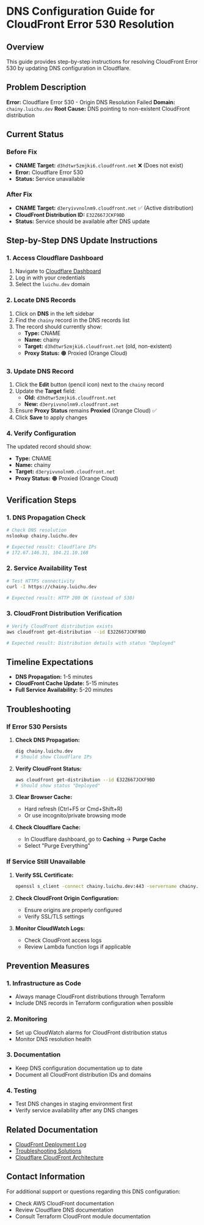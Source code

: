 # DNS Configuration Guide for CloudFront Error 530 Resolution

## Overview

This guide provides step-by-step instructions for resolving CloudFront Error 530 by updating DNS configuration in Cloudflare.

## Problem Description

**Error:** Cloudflare Error 530 - Origin DNS Resolution Failed
**Domain:** `chainy.luichu.dev`
**Root Cause:** DNS pointing to non-existent CloudFront distribution

## Current Status

### Before Fix
- **CNAME Target:** `d3hdtwr5zmjki6.cloudfront.net` ❌ (Does not exist)
- **Error:** Cloudflare Error 530
- **Status:** Service unavailable

### After Fix
- **CNAME Target:** `d3eryivvnolnm9.cloudfront.net` ✅ (Active distribution)
- **CloudFront Distribution ID:** `E32Z667JCKF9BD`
- **Status:** Service should be available after DNS update

## Step-by-Step DNS Update Instructions

### 1. Access Cloudflare Dashboard

1. Navigate to [Cloudflare Dashboard](https://dash.cloudflare.com)
2. Log in with your credentials
3. Select the `luichu.dev` domain

### 2. Locate DNS Records

1. Click on **DNS** in the left sidebar
2. Find the `chainy` record in the DNS records list
3. The record should currently show:
   - **Type:** CNAME
   - **Name:** chainy
   - **Target:** `d3hdtwr5zmjki6.cloudfront.net` (old, non-existent)
   - **Proxy Status:** 🟠 Proxied (Orange Cloud)

### 3. Update DNS Record

1. Click the **Edit** button (pencil icon) next to the `chainy` record
2. Update the **Target** field:
   - **Old:** `d3hdtwr5zmjki6.cloudfront.net`
   - **New:** `d3eryivvnolnm9.cloudfront.net`
3. Ensure **Proxy Status** remains **Proxied** (Orange Cloud) ✅
4. Click **Save** to apply changes

### 4. Verify Configuration

The updated record should show:
- **Type:** CNAME
- **Name:** chainy
- **Target:** `d3eryivvnolnm9.cloudfront.net`
- **Proxy Status:** 🟠 Proxied (Orange Cloud)

## Verification Steps

### 1. DNS Propagation Check

```bash
# Check DNS resolution
nslookup chainy.luichu.dev

# Expected result: Cloudflare IPs
# 172.67.146.31, 104.21.10.168
```

### 2. Service Availability Test

```bash
# Test HTTPS connectivity
curl -I https://chainy.luichu.dev

# Expected result: HTTP 200 OK (instead of 530)
```

### 3. CloudFront Distribution Verification

```bash
# Verify CloudFront distribution exists
aws cloudfront get-distribution --id E32Z667JCKF9BD

# Expected result: Distribution details with status "Deployed"
```

## Timeline Expectations

- **DNS Propagation:** 1-5 minutes
- **CloudFront Cache Update:** 5-15 minutes
- **Full Service Availability:** 5-20 minutes

## Troubleshooting

### If Error 530 Persists

1. **Check DNS Propagation:**
   ```bash
   dig chainy.luichu.dev
   # Should show Cloudflare IPs
   ```

2. **Verify CloudFront Status:**
   ```bash
   aws cloudfront get-distribution --id E32Z667JCKF9BD
   # Should show status "Deployed"
   ```

3. **Clear Browser Cache:**
   - Hard refresh (Ctrl+F5 or Cmd+Shift+R)
   - Or use incognito/private browsing mode

4. **Check Cloudflare Cache:**
   - In Cloudflare dashboard, go to **Caching** → **Purge Cache**
   - Select "Purge Everything"

### If Service Still Unavailable

1. **Verify SSL Certificate:**
   ```bash
   openssl s_client -connect chainy.luichu.dev:443 -servername chainy.luichu.dev
   ```

2. **Check CloudFront Origin Configuration:**
   - Ensure origins are properly configured
   - Verify SSL/TLS settings

3. **Monitor CloudWatch Logs:**
   - Check CloudFront access logs
   - Review Lambda function logs if applicable

## Prevention Measures

### 1. Infrastructure as Code
- Always manage CloudFront distributions through Terraform
- Include DNS records in Terraform configuration when possible

### 2. Monitoring
- Set up CloudWatch alarms for CloudFront distribution status
- Monitor DNS resolution health

### 3. Documentation
- Keep DNS configuration documentation up to date
- Document all CloudFront distribution IDs and domains

### 4. Testing
- Test DNS changes in staging environment first
- Verify service availability after any DNS changes

## Related Documentation

- [CloudFront Deployment Log](../docs/CLOUDFRONT_DEPLOYMENT_LOG.md)
- [Troubleshooting Solutions](../docs/TROUBLESHOOTING_SOLUTIONS.md)
- [Cloudflare CloudFront Architecture](../docs/CLOUDFLARE_CLOUDFRONT_ARCHITECTURE.md)

## Contact Information

For additional support or questions regarding this DNS configuration:
- Check AWS CloudFront documentation
- Review Cloudflare DNS documentation
- Consult Terraform CloudFront module documentation
